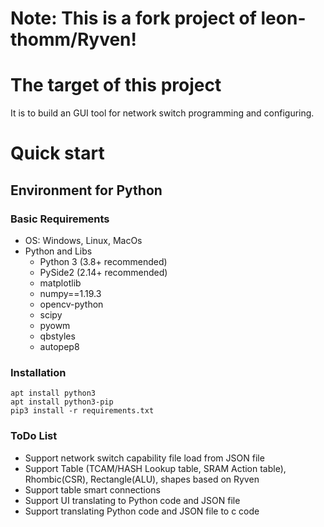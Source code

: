 # Note: This is a fork project of leon-thomm/Ryven! 

# The target of this project
It is to build an GUI tool for network switch programming and configuring.

# Quick start
## Environment for Python

### Basic Requirements
+ OS: Windows, Linux, MacOs
+ Python and Libs
  - Python 3 (3.8+ recommended)
  - PySide2 (2.14+ recommended)
  - matplotlib
  - numpy==1.19.3
  - opencv-python
  - scipy
  - pyowm
  - qbstyles
  - autopep8

### Installation

```
apt install python3
apt install python3-pip
pip3 install -r requirements.txt
```

### ToDo List
+ Support network switch capability file load from JSON file
+ Support Table (TCAM/HASH Lookup table, SRAM Action table), Rhombic(CSR), Rectangle(ALU), shapes based on Ryven
+ Support table smart connections 
+ Support UI translating to Python code and JSON file
+ Support translating Python code and JSON file to c code

